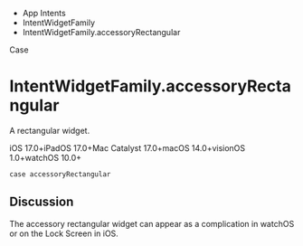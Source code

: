 

- App Intents
- IntentWidgetFamily
-  IntentWidgetFamily.accessoryRectangular 

Case

# IntentWidgetFamily.accessoryRectangular

A rectangular widget.

iOS 17.0+iPadOS 17.0+Mac Catalyst 17.0+macOS 14.0+visionOS 1.0+watchOS 10.0+

``` source
case accessoryRectangular
```

## Discussion

The accessory rectangular widget can appear as a complication in watchOS or on the Lock Screen in iOS.

